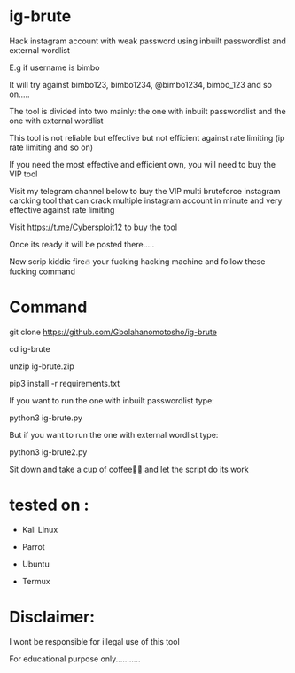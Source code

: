 # ig-brute


  Hack instagram account with weak password using inbuilt passwordlist and external wordlist 



  E.g if username is bimbo


  It will try against bimbo123, bimbo1234, @bimbo1234, bimbo_123 and so on.....


  The tool is divided into two mainly: the one with inbuilt passwordlist and the one with external wordlist

  
  This tool is not reliable but effective but not efficient against rate limiting (ip rate limiting and so on)


  If you need the most effective and efficient own, you will need to buy the VIP tool


  Visit my telegram channel below to buy the VIP multi bruteforce instagram carcking tool that can crack multiple instagram account in minute and very effective against 
  rate limiting

  

  
  Visit https://t.me/Cybersploit12 to buy the tool

  

  Once its ready it will be posted there.....


  Now scrip kiddie fire🔥 your fucking hacking machine and follow these fucking command 


# Command



 git clone https://github.com/Gbolahanomotosho/ig-brute




 cd ig-brute



 unzip ig-brute.zip



 pip3 install -r requirements.txt



 
 If you want to run the one with inbuilt passwordlist type:


 python3 ig-brute.py


 But if you want to run the one with external wordlist type:
 

 python3 ig-brute2.py


 Sit down and take a cup of coffee🍵🍵 and let the script do its work



# tested on :




- Kali Linux


- Parrot


- Ubuntu

- Termux




# Disclaimer: 

 

  I wont be responsible for illegal use of this tool

  

  For educational purpose only...........
